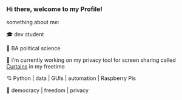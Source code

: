 ### Hi there, welcome to my Profile!

something about me:

🎓 dev student

📜 BA political science

🔭 i'm currently working on my privacy tool for screen sharing called [Curtains](https://github.com/AbortLarboard/curtains_dev) in my freetime

💘 Python | data | GUIs | automation | Raspberry Pis

🫶 democracy | freedom | privacy



<!--
**AbortLarboard/AbortLarboard** is a ✨ _special_ ✨ repository because its `README.md` (this file) appears on your GitHub profile.

Here are some ideas to get you started:

- 🔭 I’m currently working on ...
- 🌱 I’m currently learning ...
- 👯 I’m looking to collaborate on ...
- 🤔 I’m looking for help with ...
- 💬 Ask me about ...
- 📫 How to reach me: ...
- 😄 Pronouns: ...
- ⚡ Fun fact: ...
-->
